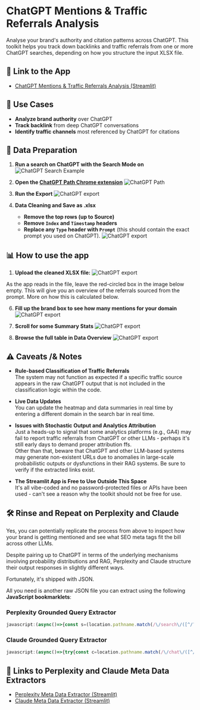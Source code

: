 # ChatGPT Mentions & Traffic Referrals Analysis

Analyse your brand's authority and citation patterns across ChatGPT. 
This toolkit helps you track down backlinks and traffic referrals from one or more ChatGPT searches, depending on how you structure the input XLSX file.

## 🔗 Link to the App 

- [ChatGPT Mentions & Traffic Referrals Analysis (Streamlit)](https://chatgpt-mentions-visualizer.streamlit.app/)

## 🚀 Use Cases

- **Analyze brand authority** over ChatGPT
- **Track backlink** from deep ChatGPT conversations
- **Identify traffic channels** most referenced by ChatGPT for citations


## 📝 Data Preparation

1. **Run a search on ChatGPT with the Search Mode on**  
![ChatGPT Search Example](https://github.com/simodepth96/ChatGPT-Mentions-Extractor/blob/main/images/chatgpt_search_1.png?raw=true)


2. **Open the [  ChatGPT Path Chrome extension](https://chromewebstore.google.com/detail/-path/kiopibcjdnlpamdcdcnphaajccobkban)**
![ChatGPT Path](https://github.com/simodepth96/ChatGPT-Mentions-Extractor/blob/main/images/chatgpt_path_extension_2.png)

3. **Run the Export**
![ChatGPT export](https://github.com/simodepth96/ChatGPT-Mentions-Extractor/blob/main/images/export_raw_3.jpg)

4. **Data Cleaning and Save as .xlsx**
   - **Remove the top rows (up to Source)**
   - **Remove `Index` and `Timestamp` headers**
   - **Replace any `Type` header with `Prompt`** (this should contain the exact prompt you used on ChatGPT).
![ChatGPT export](https://github.com/simodepth96/ChatGPT-Mentions-Extractor/blob/main/images/export_finesse_4.jpg)


## 📊 How to use the app

1. **Upload the cleaned XLSX file:**
![ChatGPT export](https://github.com/simodepth96/ChatGPT-Mentions-Extractor/blob/main/images/streamlit_app_no_search_box_%25.jpg)

As the app reads in the file, leave the red-circled box in the image below empty. This will give you an overview of the referrals sourced from the prompt. More on how this is calculated below.

6. **Fill up the brand box to see how many mentions for your domain**
![ChatGPT export](https://github.com/simodepth96/ChatGPT-Mentions-Extractor/blob/main/images/streamlit_app_6.jpg)

7. **Scroll for some Summary Stats**
![ChatGPT export](https://github.com/simodepth96/ChatGPT-Mentions-Extractor/blob/main/images/streamlit_app_summary_stats_7.jpg)

8. **Browse the full table in Data Overview**
![ChatGPT export](https://github.com/simodepth96/ChatGPT-Mentions-Extractor/blob/main/images/strealit_app_data_over_8.jpg)


## ⚠️ Caveats /& Notes

- **Rule-based Classification of Traffic Referrals**  
  The system may not function as expected if a specific traffic source appears in the raw ChatGPT output that is not included in the classification logic within the code.

- **Live Data Updates**  
  You can update the heatmap and data summaries in real time by entering a different domain in the search bar in real time.

- **Issues with Stochastic Output and Analytics Attribution**  
   Just a heads-up to signal that some analytics platforms (e.g., GA4) may fail to report traffic referrals from ChatGPT or other LLMs - perhaps it's still early days to demand proper attribution ffs.   
 Other than that, beware that ChatGPT and other LLM-based systems may generate non-existent URLs due to anomalies in large-scale probabilistic outputs or dysfunctions in their RAG systems. Be sure to verify if the extracted links exist.

- **The Streamlit App is Free to Use Outside This Space**  
  It's all vibe-coded and no password-protected files or APIs have been used - can't see a reason why the toolkit should not be free for use.

## 🛠️ Rinse and Repeat on **Perplexity** and **Claude**

Yes, you can potentially replicate the process from above to inspect how your brand is getting mentioned and see what SEO meta tags fit the bill across other LLMs. 

Despite pairing up to ChatGPT in terms of the underlying mechanisms involving probability distributions and RAG, Perplexity and Claude structure their output responses in slightly different ways. 

Fortunately, it's shipped with JSON. 

All you need is another raw JSON file you can extract using the following **JavaScript bookmarklets**:

### Perplexity Grounded Query Extractor

```javascript
javascript:(async()=>{const s=(location.pathname.match(/\/search\/([^/?#]+)/)||[])[1];if(s){const t=Date.now();const q=`with_parent_info=1&with_schematized_response=1&from_first=1&version=2.18&source=default&limit=100&offset=0&supported_block_use_cases=answer_modes&supported_block_use_cases=media_items&supported_block_use_cases=knowledge_cards&supported_block_use_cases=inline_knowledge_cards&_t=${t}`;const r=await fetch(`/rest/thread/${s}?${q}`,{credentials:'include',cache:'no-cache'});if(r.ok){const d=await r.json(),u=URL.createObjectURL(new Blob([JSON.stringify(d,null,2)]));Object.assign(document.createElement('a'),{href:u,download:`perplexity-${s}.json`}).click();setTimeout(()=>URL.revokeObjectURL(u),2e3);}}})();
```


### Claude Grounded Query Extractor

```javascript
javascript:(async()=>{try{const c=location.pathname.match(/\/chat\/([^/]+)/)?.[1];if(!c){alert('Open%20a%20Claude%20chat%20first');return;}const t=Date.now();const o=(await(await fetch(`/api/organizations?_t=${t}`,{credentials:'include',cache:'no-cache'})).json())[0].uuid;const j=await(await fetch(`/api/organizations/${o}/chat_conversations/${c}?tree=true&rendering_mode=messages&render_all_tools=true&_t=${t}`,{credentials:'include',cache:'no-cache'})).json();const u=URL.createObjectURL(new Blob([JSON.stringify(j,null,2)],{type:'application/json'}));Object.assign(document.createElement('a'),{href:u,download:`claude-${c}-rich.json`}).click();setTimeout(()=>URL.revokeObjectURL(u),2000);}catch(e){alert('Could%20not%20fetch%20rich%20conversation%20JSON');console.error(e);}})();
```


## 🔗 Links to Perplexity and Claude Meta Data Extractors 

- [Perplexity Meta Data Extractor (Streamlit)](https://perplexity-meta-data-extractor.streamlit.app/)
- [Claude Meta Data Extractor (Streamlit)](https://claude-meta-tag-extractor.streamlit.app/)
